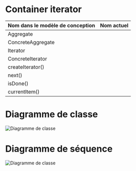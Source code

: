 # Container iterator

|Nom dans le modèle de conception | Nom actuel |
|-|-|
|Aggregate| |                
|ConcreteAggregate| |
|Iterator| |
|ConcreteIterator| |
|createIterator()| |
|next()| |
|isDone()| |
|currentItem()| |

# Diagramme de classe
![Diagramme de classe](https://www.plantuml.com/plantuml/png/ZPB1JiCm44Jl_eezqaFuW2YAAi6bbo81DyHXcsw3mLv7zbPgLV7lRA84J0Y8IsIzpCnEl5admIX7x-3MOXlHUu8zGUCm9JBfpNA7IY79sP4-esrwjR4i50_O4Dm45hHC4QfgCz6wXei1Q4asIb12l5gLC9tDU-QVu8Bz1TEMJj9RTo4uOcKyWhlTApMYIKDLsAAdU-f2iXfrxisif8G7RSpjq_EVPRuY9hWq7Vyz_f6IN7vv1zPtZZonfEpg5Yhamay6nipYhXqTfAY_MqlTOKUyXy1pVLKCXhb-s0UZCp-_18fnH2O_9aecstmMEZEFshMsqV_c0m00  "Diagramme de classe")

# Diagramme de séquence
![Diagramme de classe](https://www.plantuml.com/plantuml/png/VPI_KiCm3CPtFuMkKrgk38m-odLWOUb0Hux1buZMX-C4MuRsaNWENWpPRVu7bYIoVfA-p_Pbwqav2gM1Ggk3KsM9K23ud--FW3P78VoxjhNY3EpfR3X5JkUnGf0cZX_dwrHEbODIQIkucdIkQsK95bQLw9-nhhncu2nt77VX0fI74J9JBrcBq_RGuLD8ZX0O8fhGfU5F_A5uJWBZgX1HDQmVna9WjG8vMTo0nIyOsiYMmnvS-MTJcOPocmDIeuNhnnXN9Yvfq8d3u7hJUxK9N4zdJPioatH9S4Z1sQwpwBOXjPEWza5_nhtRm57v7Pwe7TNOb41A6xuK6p1e3tGKoX1asXPuWljhSYa0MeNNwUG22ZGU8OlFEUHDSKAWBOIfgXgoHavaHqfzAzHUL3RT9bxk1cO0ajms6LUwqiOYnsLi7SENPEsrnytjQCdv_yrTMHkCYIoRx4obovkElUUBrth8_knvocqLYAcQhprbVhexZO7B-sRSPNenPqyyYXDRVl8lu1S0)

